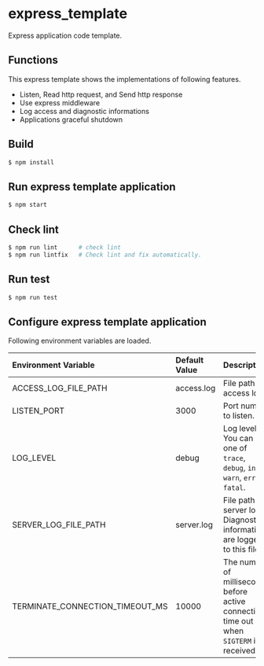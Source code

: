 # express_template
Express application code template.  

## Functions
This express template shows the implementations of following features.
* Listen, Read http request, and Send http response
* Use express middleware
* Log access and diagnostic informations
* Applications graceful shutdown

## Build
```bash
$ npm install
```

## Run express template application
```bash
$ npm start
```

## Check lint
```bash
$ npm run lint      # check lint
$ npm run lintfix   # Check lint and fix automatically.
```

## Run test
```bash
$ npm run test
```

## Configure express template application
Following environment variables are loaded.  

| Environment Variable            | Default Value | Description |
|:--------------------------------|:--------------|:------------|
| ACCESS_LOG_FILE_PATH            | access.log    | File path of access log. |
| LISTEN_PORT                     | 3000          | Port number to listen.   |
| LOG_LEVEL                       | debug         | Log level. You can use one of `trace`, `debug`, `info`, `warn`, `error`, `fatal`. |
| SERVER_LOG_FILE_PATH            | server.log    | File path of server log. Diagnostic informations are logged to this file. |
| TERMINATE_CONNECTION_TIMEOUT_MS | 10000         | The number of milliseconds before active connections time out when `SIGTERM` is received. |
